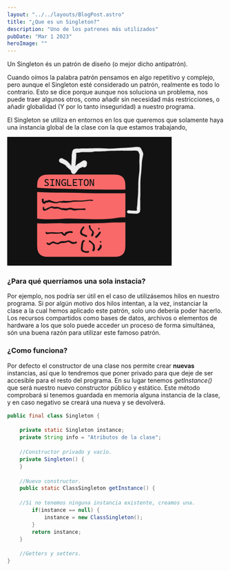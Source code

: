 ```yaml
---
layout: "../../layouts/BlogPost.astro"
title: "¿Que es un Singleton?"
description: "Uno de los patrones más utilizados"
pubDate: "Mar 1 2023"
heroImage: ""
---
```


Un Singleton és un patrón de diseño (o mejor dicho antipatrón).

Cuando oímos la palabra patrón pensamos en algo repetitivo y complejo, pero aunque el Singleton esté considerado un patrón, realmente es todo lo contrario. Esto se dice porque aunque nos soluciona un problema, nos puede traer algunos otros, como añadir sin necesidad más restricciones, o añadir globalidad (Y por lo tanto inseguridad) a nuestro programa.

El Singleton se utiliza en entornos en los que queremos que solamente haya una instancia global de la clase con la que estamos trabajando,

![Singleton](../../../public/singleton.png)

### ¿Para qué querríamos una sola instacia?
Por ejemplo, nos podría ser útil en el caso de utilizásemos hilos en nuestro programa. Si por algún motivo dos hilos intentan, a la vez, instanciar la clase a la cual hemos aplicado este patrón, solo uno debería poder hacerlo.
Los recursos compartidos como bases de datos, archivos o elementos de hardware a los que solo puede acceder un proceso de forma simultánea,  són una buena razón para utilizar este famoso patrón.


### ¿Como funciona?
Por defecto el constructor de una clase nos permite crear __nuevas__ instancias, así que lo tendremos que poner privado para que deje de ser accesible para el resto del programa. En su lugar tenemos *getInstance()* que será nuestro nuevo constructor público y estático.
Este método comprobará si tenemos guardada en memoria alguna instancia de la clase, y en caso negativo se creará una nueva y se devolverá.

```java
public final class Singleton {
	
    private static Singleton instance;
    private String info = "Atributos de la clase";
    
  	//Constructor privado y vacío.
    private Singleton() {        
    }
    
	//Nuevo constructor.
    public static ClassSingleton getInstance() {

	//Si no tenemos ninguna instancia existente, creamos una.
        if(instance == null) {
            instance = new ClassSingleton();
        }
        return instance;
    }

    //Getters y setters.
}
```

